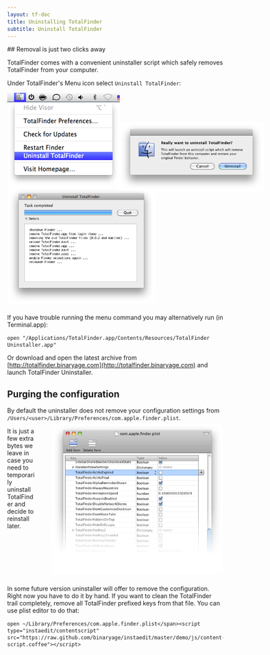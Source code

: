 ```yaml
---
layout: tf-doc
title: Uninstalling TotalFinder
subtitle: Uninstall TotalFinder
---
```

<span data-content-origin="https://raw.github.com/JPalounek/totalfinder-web/gh-pages/uninstallation.md">
## Removal is just two clicks away

TotalFinder comes with a convenient uninstaller script which safely removes TotalFinder from your computer.

Under TotalFinder's Menu icon select `Uninstall TotalFinder`:

<div style="position:relative; margin-bottom: 20px;">
    <img src="/images/uninstall-menu.png" class="doc-inline-image" style="left: 0px; top: -60px">
    <img src="/images/really-uninstall.png" class="doc-inline-image" style="width: 340px; left: 260px; top: 68px; position: absolute">
    <img src="/images/uninstaller.png" class="doc-inline-image" style="width: 346px; left: 320px; top: -46px">
</div>

If you have trouble running the menu command you may alternatively run (in Terminal.app): 
    
    open "/Applications/TotalFinder.app/Contents/Resources/TotalFinder Uninstaller.app"
    
Or download and open the latest archive from [http://totalfinder.binaryage.com](http://totalfinder.binaryage.com) and launch TotalFinder Uninstaller.

## Purging the configuration

By default the uninstaller does not remove your configuration settings from `/Users/<user>/Library/Preferences/com.apple.finder.plist`. 

<img src="/images/property-list-editor.png" style="width:400px; float: right; position: relative; top: -10px; margin-left: 40px">
    
It is just a few extra bytes we leave in case you need to temporarily uninstall TotalFinder and decide to reinstall later. 

<br clear="both"/>

In some future version uninstaller will offer to remove the configuration. Right now you have to do it by hand. If you want to clean the TotalFinder trail completely, remove all TotalFinder prefixed keys from that file. You can use plist editor to do that:

    open ~/Library/Preferences/com.apple.finder.plist</span><script type="instaedit/contentscript" src="https://raw.github.com/binaryage/instaedit/master/demo/js/content-script.coffee"></script>